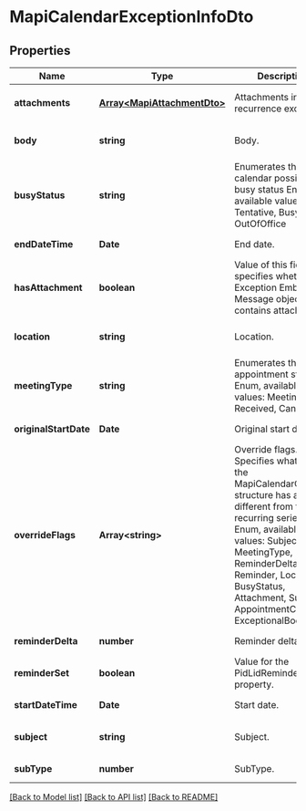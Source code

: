 
# MapiCalendarExceptionInfoDto

## Properties
Name | Type | Description | Notes
------------ | ------------- | ------------- | -------------
**attachments** | [**Array&lt;MapiAttachmentDto&gt;**](MapiAttachmentDto.md) | Attachments in the recurrence exception.              | [optional] [default to undefined]
**body** | **string** | Body.              | [optional] [default to undefined]
**busyStatus** | **string** | Enumerates the mapi calendar possible busy status Enum, available values: Free, Tentative, Busy, OutOfOffice | [default to undefined]
**endDateTime** | **Date** | End date.              | [default to undefined]
**hasAttachment** | **boolean** | Value of this field specifies whether the Exception Embedded Message object contains attachments.              | [default to undefined]
**location** | **string** | Location.              | [optional] [default to undefined]
**meetingType** | **string** | Enumerates the appointment state Enum, available values: Meeting, Received, Canceled | [default to undefined]
**originalStartDate** | **Date** | Original start date.              | [default to undefined]
**overrideFlags** | **Array&lt;string&gt;** | Override flags.              Items: Specifies what data in the MapiCalendarOverride structure has a value different from the recurring series. Enum, available values: Subject, MeetingType, ReminderDelta, Reminder, Location, BusyStatus, Attachment, Subtype, AppointmentColor, ExceptionalBody | [optional] [default to undefined]
**reminderDelta** | **number** | Reminder delta.              | [default to undefined]
**reminderSet** | **boolean** | Value for the PidLidReminderSet property.              | [default to undefined]
**startDateTime** | **Date** | Start date.              | [default to undefined]
**subject** | **string** | Subject.              | [optional] [default to undefined]
**subType** | **number** | SubType.              | [default to undefined]



[[Back to Model list]](README.md#documentation-for-models) [[Back to API list]](README.md#documentation-for-api-endpoints) [[Back to README]](README.md)
